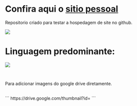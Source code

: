  <h1> Confira aqui o <a href="https://OgliariNatan.github.io">sitio pessoal </a>   </h1>

 <p> Repositorio criado para testar a hospedagem de site no github. <br />
  </p>

  <p>
 <img src="https://img.shields.io/github/languages/count/OgliariNatan/OgliariNatan.github.io?style=plastic">

  # Linguagem predominante: <br>

 <img src="https://img.shields.io/github/languages/top/OgliariNatan/OgliariNatan.github.io?color=violet&style=plastic">
 </p>


<br>

<p> Para adicionar imagens do google drive diretamente. <p> <br>
```
https://drive.google.com/thumbnail?id=
```


